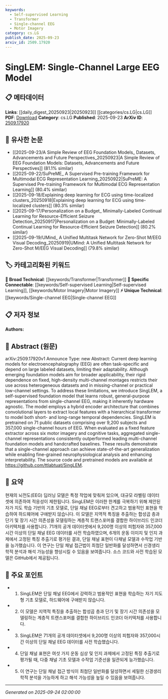 ```yaml
---
keywords:
  - Self-supervised Learning
  - Transformer
  - Single-channel EEG
  - Motor Imagery
category: cs.LG
publish_date: 2025-09-23
arxiv_id: 2509.17920
---
```


<!-- KEYWORD_LINKING_METADATA:
{
  "processed_timestamp": "2025-09-24T02:00:00.779152",
  "vocabulary_version": "1.0",
  "selected_keywords": [
    "Self-supervised Learning",
    "Transformer",
    "Single-channel EEG",
    "Motor Imagery"
  ],
  "rejected_keywords": [],
  "similarity_scores": {
    "Self-supervised Learning": 0.8,
    "Transformer": 0.85,
    "Single-channel EEG": 0.78,
    "Motor Imagery": 0.77
  },
  "extraction_method": "AI_prompt_based",
  "budget_applied": true,
  "candidates_json": {
    "candidates": [
      {
        "surface": "Self-supervised foundation model",
        "canonical": "Self-supervised Learning",
        "aliases": [
          "Self-supervised model"
        ],
        "category": "specific_connectable",
        "rationale": "Links to the concept of self-supervised learning, which is crucial for understanding the model's training approach.",
        "novelty_score": 0.55,
        "connectivity_score": 0.85,
        "specificity_score": 0.78,
        "link_intent_score": 0.8
      },
      {
        "surface": "Hierarchical transformer",
        "canonical": "Transformer",
        "aliases": [
          "Hierarchical transformer model"
        ],
        "category": "broad_technical",
        "rationale": "Connects to the broader technical category of transformers, highlighting the model's architecture.",
        "novelty_score": 0.5,
        "connectivity_score": 0.9,
        "specificity_score": 0.7,
        "link_intent_score": 0.85
      },
      {
        "surface": "Single-channel EEG",
        "canonical": "Single-channel EEG",
        "aliases": [
          "Single-channel electroencephalography"
        ],
        "category": "unique_technical",
        "rationale": "Represents a unique approach in EEG analysis, enabling hardware agnostic applications.",
        "novelty_score": 0.75,
        "connectivity_score": 0.65,
        "specificity_score": 0.8,
        "link_intent_score": 0.78
      },
      {
        "surface": "Motor imagery tasks",
        "canonical": "Motor Imagery",
        "aliases": [
          "Motor imagery experiments"
        ],
        "category": "specific_connectable",
        "rationale": "Essential for linking to cognitive neuroscience and EEG task analysis.",
        "novelty_score": 0.6,
        "connectivity_score": 0.7,
        "specificity_score": 0.72,
        "link_intent_score": 0.77
      }
    ],
    "ban_list_suggestions": [
      "foundation model",
      "large labeled datasets",
      "fixed feature extractor"
    ]
  },
  "decisions": [
    {
      "candidate_surface": "Self-supervised foundation model",
      "resolved_canonical": "Self-supervised Learning",
      "decision": "linked",
      "scores": {
        "novelty": 0.55,
        "connectivity": 0.85,
        "specificity": 0.78,
        "link_intent": 0.8
      }
    },
    {
      "candidate_surface": "Hierarchical transformer",
      "resolved_canonical": "Transformer",
      "decision": "linked",
      "scores": {
        "novelty": 0.5,
        "connectivity": 0.9,
        "specificity": 0.7,
        "link_intent": 0.85
      }
    },
    {
      "candidate_surface": "Single-channel EEG",
      "resolved_canonical": "Single-channel EEG",
      "decision": "linked",
      "scores": {
        "novelty": 0.75,
        "connectivity": 0.65,
        "specificity": 0.8,
        "link_intent": 0.78
      }
    },
    {
      "candidate_surface": "Motor imagery tasks",
      "resolved_canonical": "Motor Imagery",
      "decision": "linked",
      "scores": {
        "novelty": 0.6,
        "connectivity": 0.7,
        "specificity": 0.72,
        "link_intent": 0.77
      }
    }
  ]
}
-->

# SingLEM: Single-Channel Large EEG Model

## 📋 메타데이터

**Links**: [[daily_digest_20250923|20250923]] [[categories/cs.LG|cs.LG]]
**PDF**: [Download](https://arxiv.org/pdf/2509.17920.pdf)
**Category**: cs.LG
**Published**: 2025-09-23
**ArXiv ID**: [2509.17920](https://arxiv.org/abs/2509.17920)

## 🔗 유사한 논문
- [[2025-09-23/A Simple Review of EEG Foundation Models_ Datasets, Advancements and Future Perspectives_20250923|A Simple Review of EEG Foundation Models: Datasets, Advancements and Future Perspectives]] (81.1% similar)
- [[2025-09-22/SuPreME_ A Supervised Pre-training Framework for Multimodal ECG Representation Learning_20250922|SuPreME: A Supervised Pre-training Framework for Multimodal ECG Representation Learning]] (80.4% similar)
- [[2025-09-18/Explaining deep learning for ECG using time-localized clusters_20250918|Explaining deep learning for ECG using time-localized clusters]] (80.3% similar)
- [[2025-09-17/Personalization on a Budget_ Minimally-Labeled Continual Learning for Resource-Efficient Seizure Detection_20250917|Personalization on a Budget: Minimally-Labeled Continual Learning for Resource-Efficient Seizure Detection]] (80.2% similar)
- [[2025-09-19/UMind_ A Unified Multitask Network for Zero-Shot M/EEG Visual Decoding_20250919|UMind: A Unified Multitask Network for Zero-Shot M/EEG Visual Decoding]] (79.8% similar)

## 🏷️ 카테고리화된 키워드
**🧠 Broad Technical**: [[keywords/Transformer|Transformer]]
**🔗 Specific Connectable**: [[keywords/Self-supervised Learning|Self-supervised Learning]], [[keywords/Motor Imagery|Motor Imagery]]
**⚡ Unique Technical**: [[keywords/Single-channel EEG|Single-channel EEG]]

## 📋 저자 정보

**Authors:** 

## 📄 Abstract (원문)

arXiv:2509.17920v1 Announce Type: new 
Abstract: Current deep learning models for electroencephalography (EEG) are often task-specific and depend on large labeled datasets, limiting their adaptability. Although emerging foundation models aim for broader applicability, their rigid dependence on fixed, high-density multi-channel montages restricts their use across heterogeneous datasets and in missing-channel or practical low-channel settings. To address these limitations, we introduce SingLEM, a self-supervised foundation model that learns robust, general-purpose representations from single-channel EEG, making it inherently hardware agnostic. The model employs a hybrid encoder architecture that combines convolutional layers to extract local features with a hierarchical transformer to model both short- and long-range temporal dependencies. SingLEM is pretrained on 71 public datasets comprising over 9,200 subjects and 357,000 single-channel hours of EEG. When evaluated as a fixed feature extractor across six motor imagery and cognitive tasks, aggregated single-channel representations consistently outperformed leading multi-channel foundation models and handcrafted baselines. These results demonstrate that a single-channel approach can achieve state-of-the-art generalization while enabling fine-grained neurophysiological analysis and enhancing interpretability. The source code and pretrained models are available at https://github.com/ttlabtuat/SingLEM.

## 📝 요약

현재의 뇌전도(EEG) 딥러닝 모델은 특정 작업에 맞춰져 있으며, 대규모 라벨링 데이터셋에 의존하여 적응성이 제한됩니다. SingLEM은 이러한 한계를 극복하기 위해 제안된 자가 지도 학습 기반의 기초 모델로, 단일 채널 EEG로부터 견고하고 범용적인 표현을 학습하여 하드웨어에 구애받지 않습니다. 이 모델은 지역적 특징을 추출하는 합성곱 층과 단기 및 장기 시간 의존성을 모델링하는 계층적 트랜스포머를 결합한 하이브리드 인코더 아키텍처를 사용합니다. 71개의 공개 데이터셋에서 9,200명 이상의 피험자와 357,000시간 이상의 단일 채널 EEG 데이터를 사전 학습하였으며, 6개의 운동 이미지 및 인지 과제에서 고정된 특징 추출기로 평가된 결과, 단일 채널 표현이 다채널 모델과 수작업 기반을 능가했습니다. 이 연구는 단일 채널 접근법이 최첨단 일반화를 달성하면서 신경생리학적 분석과 해석 가능성을 향상시킬 수 있음을 보여줍니다. 소스 코드와 사전 학습된 모델은 GitHub에서 제공됩니다.

## 🎯 주요 포인트

- 1. SingLEM은 단일 채널 EEG에서 강력하고 범용적인 표현을 학습하는 자기 지도형 기초 모델로, 하드웨어에 구애받지 않습니다.
- 2. 이 모델은 지역적 특징을 추출하는 합성곱 층과 단기 및 장기 시간 의존성을 모델링하는 계층적 트랜스포머를 결합한 하이브리드 인코더 아키텍처를 사용합니다.
- 3. SingLEM은 71개의 공개 데이터셋에서 9,200명 이상의 피험자와 357,000시간 이상의 단일 채널 EEG 데이터를 사전 학습했습니다.
- 4. 단일 채널 표현은 여섯 가지 운동 심상 및 인지 과제에서 고정된 특징 추출기로 평가될 때, 다중 채널 기초 모델과 수작업 기준선을 일관되게 능가했습니다.
- 5. 이 연구는 단일 채널 접근 방식이 최첨단 일반화를 달성하면서 세밀한 신경생리학적 분석을 가능하게 하고 해석 가능성을 높일 수 있음을 보여줍니다.


---

*Generated on 2025-09-24 02:00:00*